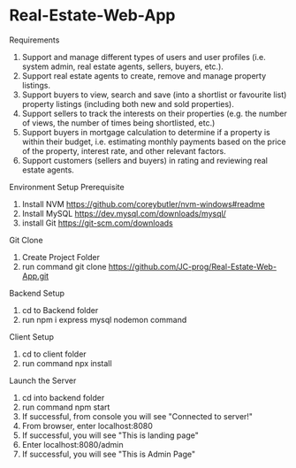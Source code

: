 # Real-Estate-Web-App

Requirements
1. Support and manage different types of users and user profiles (i.e. system admin, real estate agents,
sellers, buyers, etc.).
2. Support real estate agents to create, remove and manage property listings.
3. Support buyers to view, search and save (into a shortlist or favourite list) property listings (including
both new and sold properties).
4. Support sellers to track the interests on their properties (e.g. the number of views, the number of times
being shortlisted, etc.)
5. Support buyers in mortgage calculation to determine if a property is within their budget, i.e. estimating
monthly payments based on the price of the property, interest rate, and other relevant factors.
6. Support customers (sellers and buyers) in rating and reviewing real estate agents. 

Environment Setup
Prerequisite
1. Install NVM
   https://github.com/coreybutler/nvm-windows#readme
3. Install MySQL
   https://dev.mysql.com/downloads/mysql/
4. install Git
   https://git-scm.com/downloads

Git Clone
1. Create Project Folder
2. run command git clone https://github.com/JC-prog/Real-Estate-Web-App.git

Backend Setup
1. cd to Backend folder
2. run npm i express mysql nodemon command

Client Setup
1. cd to client folder
2. run command npx install

Launch the Server
1. cd into backend folder
2. run command npm start
3. If successful, from console you will see "Connected to server!"
4. From browser, enter localhost:8080
5. If successful, you will see "This is landing page"
6. Enter localhost:8080/admin
7. If successful, you will see "This is Admin Page"

